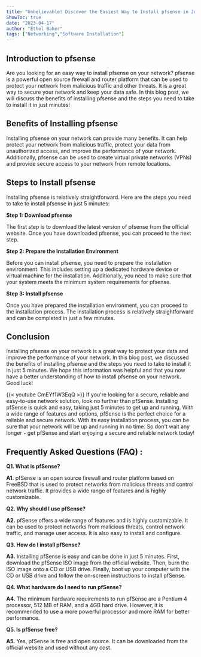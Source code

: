 ```yaml
---
title: "Unbelievable! Discover the Easiest Way to Install pfsense in Just 5 Minutes!"
ShowToc: true 
date: "2023-04-17"
author: "Ethel Baker" 
tags: ["Networking","Software Installation"]
---
```

## Introduction to pfsense

Are you looking for an easy way to install pfsense on your network? pfsense is a powerful open source firewall and router platform that can be used to protect your network from malicious traffic and other threats. It is a great way to secure your network and keep your data safe. In this blog post, we will discuss the benefits of installing pfsense and the steps you need to take to install it in just  minutes!

## Benefits of Installing pfsense

Installing pfsense on your network can provide many benefits. It can help protect your network from malicious traffic, protect your data from unauthorized access, and improve the performance of your network. Additionally, pfsense can be used to create virtual private networks (VPNs) and provide secure access to your network from remote locations.

## Steps to Install pfsense

Installing pfsense is relatively straightforward. Here are the steps you need to take to install pfsense in just 5 minutes:

**Step 1: Download pfsense**

The first step is to download the latest version of pfsense from the official website. Once you have downloaded pfsense, you can proceed to the next step.

**Step 2: Prepare the Installation Environment**

Before you can install pfsense, you need to prepare the installation environment. This includes setting up a dedicated hardware device or virtual machine for the installation. Additionally, you need to make sure that your system meets the minimum system requirements for pfsense.

**Step 3: Install pfsense**

Once you have prepared the installation environment, you can proceed to the installation process. The installation process is relatively straightforward and can be completed in just a few minutes.

## Conclusion

Installing pfsense on your network is a great way to protect your data and improve the performance of your network. In this blog post, we discussed the benefits of installing pfsense and the steps you need to take to install it in just 5 minutes. We hope this information was helpful and that you now have a better understanding of how to install pfsense on your network. Good luck!

{{< youtube CmEYf1W3EqQ >}} 
If you're looking for a secure, reliable and easy-to-use network solution, look no further than pfSense. Installing pfSense is quick and easy, taking just 5 minutes to get up and running. With a wide range of features and options, pfSense is the perfect choice for a reliable and secure network. With its easy installation process, you can be sure that your network will be up and running in no time. So don't wait any longer - get pfSense and start enjoying a secure and reliable network today!

## Frequently Asked Questions (FAQ) :
**Q1. What is pfSense?**

**A1.** pfSense is an open source firewall and router platform based on FreeBSD that is used to protect networks from malicious threats and control network traffic. It provides a wide range of features and is highly customizable. 

**Q2. Why should I use pfSense?**

**A2.** pfSense offers a wide range of features and is highly customizable. It can be used to protect networks from malicious threats, control network traffic, and manage user access. It is also easy to install and configure.

**Q3. How do I install pfSense?**

**A3.** Installing pfSense is easy and can be done in just 5 minutes. First, download the pfSense ISO image from the official website. Then, burn the ISO image onto a CD or USB drive. Finally, boot up your computer with the CD or USB drive and follow the on-screen instructions to install pfSense. 

**Q4. What hardware do I need to run pfSense?**

**A4.** The minimum hardware requirements to run pfSense are a Pentium 4 processor, 512 MB of RAM, and a 4GB hard drive. However, it is recommended to use a more powerful processor and more RAM for better performance. 

**Q5. Is pfSense free?**

**A5.** Yes, pfSense is free and open source. It can be downloaded from the official website and used without any cost.





